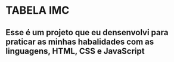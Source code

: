 # TABELA IMC

## Esse é um projeto que eu densenvolvi para praticar as minhas habalidades com as linguagens, HTML, CSS e JavaScript


